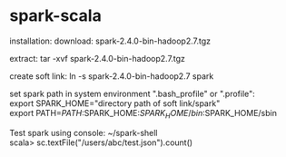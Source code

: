 # spark-scala

installation:
download: spark-2.4.0-bin-hadoop2.7.tgz

extract: tar -xvf spark-2.4.0-bin-hadoop2.7.tgz

create soft link: ln -s spark-2.4.0-bin-hadoop2.7 spark

set spark path in system environment ".bash_profile" or ".profile": </br>
export SPARK_HOME="directory path of soft link/spark" </br>
export PATH=$PATH:$SPARK_HOME:$SPARK_HOME/bin:$SPARK_HOME/sbin


Test spark using console:
~/spark-shell </br>
scala> sc.textFile("/users/abc/test.json").count()</br>



